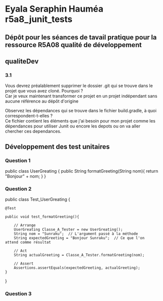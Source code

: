 #  Eyala Seraphin Hauméa r5a8_junit_tests

## Dépôt pour les séances de tavail pratique pour la ressource R5A08 qualité de développement

## qualiteDev 
### 3.1
Vous devrez préalablement supprimer le dossier .git qui se trouve dans le projet que vous avez cloné. Pourquoi ?<br>
Car je veux maintenant transformer ce projet en un projet indépendant sans aucune référence au dépôt d'origine

 Observez les dépendances qui se trouve dans le fichier build.gradle, à quoi correspondent-t-elles ? <br>
 Ce  fichier contient les éléments que j'ai besoin pour mon projet comme les dépendances pour utiliser Junit ou encore les depots ou on va aller chercher ces dependances.

 ## Développement des test unitaires 
 ### Question 1
 public class UserGreating {
    public String formatGreeting(String nom){
        return "Bonjour" + nom;
    }
}

### Question 2

public class Test_UserGreating {

    @Test
    
    public void test_formatGreeting(){
        
        // Arrange
        UserGreating Classe_A_Tester = new UserGreating();
        String nom = "Sunraku";  // L'argument passé à la méthode
        String expectedGreeting = "Bonjour Sunraku";  // Ce que l'on attend comme résultat

        // Act
        String actualGreeting = Classe_A_Tester.formatGreeting(nom);

        // Assert
        Assertions.assertEquals(expectedGreeting, actualGreeting);
    }

}

### Question 3 

 
